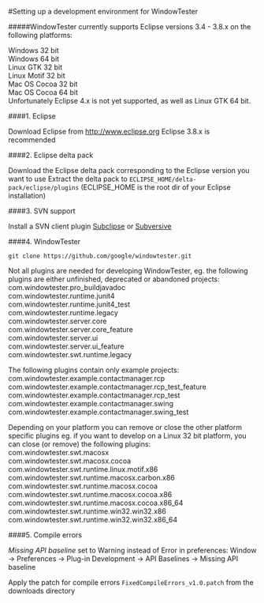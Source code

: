 #Setting up a development environment for WindowTester

#####WindowTester currently supports Eclipse versions 3.4 - 3.8.x on the following platforms:  

Windows 32 bit  
Windows 64 bit  
Linux GTK 32 bit  
Linux Motif 32 bit  
Mac OS Cocoa 32 bit  
Mac OS Cocoa 64 bit  
Unfortunately Eclipse 4.x is not yet supported, as well as Linux GTK 64 bit.

####1. Eclipse

Download Eclipse from http://www.eclipse.org
Eclipse 3.8.x is recommended

####2. Eclipse delta pack

Download the Eclipse delta pack corresponding to the Eclipse version you want to use
Extract the delta pack to `ECLIPSE_HOME/delta-pack/eclipse/plugins` (ECLIPSE_HOME is the root dir of your Eclipse installation)

####3. SVN support

Install a SVN client plugin
[Subclipse](http://subclipse.tigris.org/) or
[Subversive](http://eclipse.org/subversive/)

####4. WindowTester

`git clone https://github.com/google/windowtester.git` 

Not all plugins are needed for developing WindowTester, eg. the following plugins are either unfinished, deprecated or abandoned projects:  
com.windowtester.pro_buildjavadoc  
com.windowtester.runtime.junit4  
com.windowtester.runtime.junit4_test  
com.windowtester.runtime.legacy  
com.windowtester.server.core  
com.windowtester.server.core_feature  
com.windowtester.server.ui  
com.windowtester.server.ui_feature  
com.windowtester.swt.runtime.legacy

The following plugins contain only example projects:  
com.windowtester.example.contactmanager.rcp  
com.windowtester.example.contactmanager.rcp_test_feature  
com.windowtester.example.contactmanager.rcp_test  
com.windowtester.example.contactmanager.swing  
com.windowtester.example.contactmanager.swing_test  

Depending on your platform you can remove or close the other platform specific plugins
eg. if you want to develop on a Linux 32 bit platform, you can close (or remove) the following plugins:  
com.windowtester.swt.macosx  
com.windowtester.swt.macosx.cocoa  
com.windowtester.swt.runtime.linux.motif.x86  
com.windowtester.swt.runtime.macosx.carbon.x86  
com.windowtester.swt.runtime.macosx.cocoa  
com.windowtester.swt.runtime.macosx.cocoa.x86  
com.windowtester.swt.runtime.macosx.cocoa.x86_64  
com.windowtester.swt.runtime.win32.win32.x86  
com.windowtester.swt.runtime.win32.win32.x86_64  

####5. Compile errors

_Missing API baseline_
set to Warning instead of Error in preferences:
Window -> Preferences -> Plug-in Development -> API Baselines -> Missing API baseline

Apply the patch for compile errors
`FixedCompileErrors_v1.0.patch` from the downloads directory
